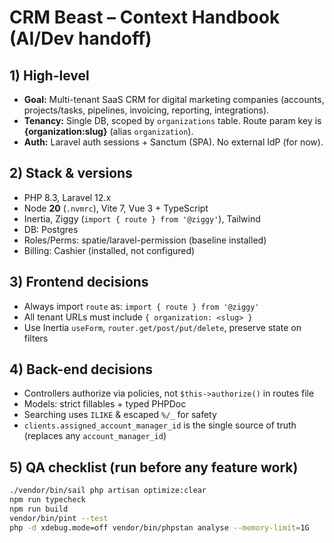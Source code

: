 # CRM Beast – Context Handbook (AI/Dev handoff)

## 1) High-level
- **Goal:** Multi-tenant SaaS CRM for digital marketing companies (accounts, projects/tasks, pipelines, invoicing, reporting, integrations).
- **Tenancy:** Single DB, scoped by `organizations` table. Route param key is **{organization:slug}** (alias `organization`).
- **Auth:** Laravel auth sessions + Sanctum (SPA). No external IdP (for now).

## 2) Stack & versions
- PHP 8.3, Laravel 12.x
- Node **20** (`.nvmrc`), Vite 7, Vue 3 + TypeScript
- Inertia, Ziggy (`import { route } from '@ziggy'`), Tailwind
- DB: Postgres
- Roles/Perms: spatie/laravel-permission (baseline installed)
- Billing: Cashier (installed, not configured)

## 3) Frontend decisions
- Always import `route` as: `import { route } from '@ziggy'`
- All tenant URLs must include `{ organization: <slug> }`
- Use Inertia `useForm`, `router.get/post/put/delete`, preserve state on filters

## 4) Back-end decisions
- Controllers authorize via policies, not `$this->authorize()` in routes file
- Models: strict fillables + typed PHPDoc
- Searching uses `ILIKE` & escaped `%/_` for safety
- `clients.assigned_account_manager_id` is the single source of truth (replaces any `account_manager_id`)

## 5) QA checklist (run before any feature work)
```bash
./vendor/bin/sail php artisan optimize:clear
npm run typecheck
npm run build
vendor/bin/pint --test
php -d xdebug.mode=off vendor/bin/phpstan analyse --memory-limit=1G

